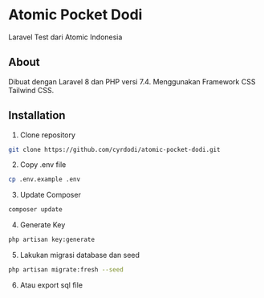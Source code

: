 # Atomic Pocket Dodi

Laravel Test dari Atomic Indonesia

## About

Dibuat dengan Laravel 8 dan PHP versi 7.4.
Menggunakan Framework CSS Tailwind CSS.

## Installation

1. Clone repository

```bash
git clone https://github.com/cyrdodi/atomic-pocket-dodi.git
```

2. Copy .env file

```bash
cp .env.example .env
```

3. Update Composer

```bash
composer update
```

4. Generate Key

```bash
php artisan key:generate
```

5. Lakukan migrasi database dan seed

```bash
php artisan migrate:fresh --seed
```

6. Atau export sql file
